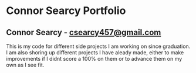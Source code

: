 # Connor Searcy Portfolio
## Connor Searcy - csearcy457@gmail.com
This is my code for different side projects I am working on since graduation. I am also shoring up different projects I have aleady made, either to make improvements if I didnt score a 100% on them or to advance them on my own as I see fit.


